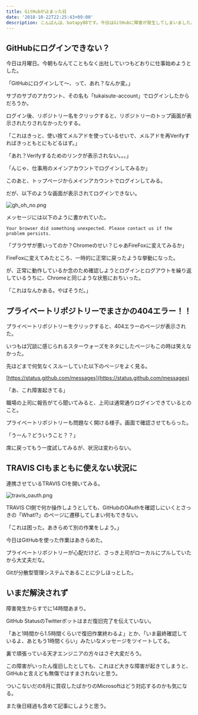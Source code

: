 ```yaml
---
title: GitHubが止まった日
date: '2018-10-22T22:25:43+09:00'
description: こんばんは、batapy88です。今日はGitHubに障害が発生してしまいました。いつか思い出すこともあるかもしれないのでメモしておきます。
---
```

## GitHubにログインできない？

今日は月曜日。今朝もなんてこともなく出社していつもどおりに仕事始めようとした。

「GitHubにログインして～、って、あれ？なんか変。」

サブのサブのアカウント、その名も「tukaisute-account」でログインしたからだろうか。

ログイン後、リポジトリー名をクリックすると、リポジトリーのトップ画面が表示されたりされなかったりする。

「これはきっと、使い捨てメルアドを使っているせいで、メルアドを再Verifyすればきっともとにもどるはず。」

「あれ？Verifyするためのリンクが表示されない。。。」

「んじゃ、仕事用のメインアカウントでログインしてみるか」

このあと、トップページからメインアカウントでログインしてみる。

だが、以下のような画面が表示されてログインできない。

![gh_oh_no.png](gh_oh_no.png)

メッセージには以下のように書かれていた。

```
Your browser did something unexpected. Please contact us if the problem persists.
```

「ブラウザが悪いってのか？Chromeのせい？じゃあFireFoxに変えてみるか」

FireFoxに変えてみたところ、一時的に正常に戻ったような挙動になった。

が、正常に動作しているか念のため確認しようとログインとログアウトを繰り返しているうちに、Chromeと同じような状態におちいった。

「これはなんかある。やばそうだ。」

## プライベートリポジトリーでまさかの404エラー！！

プライベートリポジトリーをクリックすると、404エラーのページが表示された。

いつもは冗談に感じられるスターウォーズをネタにしたページもこの時は笑えなかった。

先ほどまで何気なくスルーしていた以下のページをよく見る。

[https://status.github.com/messages](https://status.github.com/messages)

「あ、これ障害起きてる」

職場の上司に報告がてら聞いてみると、上司は通常通りログインできているとのこと。

プライベートリポジトリーも問題なく開ける様子。画面で確認させてもらった。

「うーん？どういうこと？？」

席に戻ってもう一度試してみるが、状況は変わらない。

## TRAVIS CIもまともに使えない状況に

連携させているTRAVIS CIを開いてみる。

![travis_oauth.png](travis_oauth.png)

TRAVIS CI側で何か操作しようとしても、GitHubのOAuthを確認しにいくとさっきの「What!?」のページに遷移してしまい何もできない。

「これは困った。あきらめて別の作業をしよう。」

今日はGitHubを使った作業はあきらめた。

プライベートリポジトリーが心配だけど、さっき上司がローカルにプルしていたから大丈夫だな。

Gitが分散型管理システムであることに少しほっとした。

## いまだ解決されず

障害発生からすでに14時間あまり。

GitHub StatusのTwitterボットはまだ復旧完了を伝えていない。

「あと1時間から1.5時間くらいで復旧作業終わるよ」とか、「いま最終確認しているよ、あともう1時間くらい」みたいなメッセージをツイートしてる。

裏で頑張っている天才エンジニアの方々はさぞ大変だろう。

この障害がいったん復旧したとしても、これほど大きな障害が起きてしまうと、GitHubと言えども無傷ではすまされないと思う。

ついこないだの8月に買収したばかりのMicrosoftはどう対応するのかも気になる。

また後日経過も含めて記事にしようと思う。
